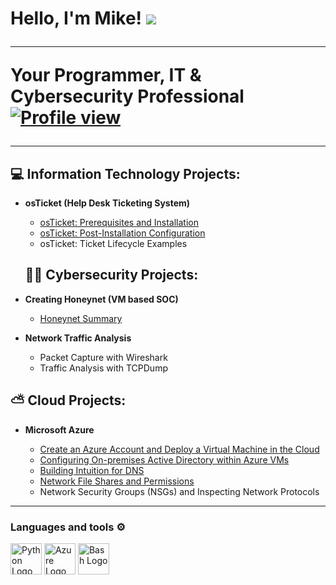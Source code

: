 <h1>Hello, I'm Mike! <img src="https://raw.githubusercontent.com/MartinHeinz/MartinHeinz/master/wave.gif" <br/>
  
 
---
 Your Programmer</a>, IT & Cybersecurity Professional</a>
[![Profile view](https://komarev.com/ghpvc/?username=Afrocybersamurai&label=Profile%20views&color=0e75b6&style=flat)](https://github.com/Afrocybersamurai)

 ---

    

<h2>💻 Information Technology Projects:</h2>

- <b>osTicket (Help Desk Ticketing System)</b>
  - [osTicket: Prerequisites and Installation](https://github.com/Afrocybersamurai/osticket-prereqs)
  - [osTicket: Post-Installation Configuration](https://github.com/Afrocybersamurai/osTicket---Post-Configuration-Setup)
  - osTicket: Ticket Lifecycle Examples
 

  <h2>👨‍💻 Cybersecurity Projects:</h2>

- <b>Creating Honeynet (VM based SOC)</b>
  - [Honeynet Summary](https://github.com/Afrocybersamurai/honeynet/edit/main/README.md)

- <b>Network Traffic Analysis</b>
  - Packet Capture with Wireshark
  - Traffic Analysis with TCPDump

  
<h2>⛅ Cloud Projects:</h2>

- <b>Microsoft Azure</b>

  - [Create an Azure Account and Deploy a Virtual Machine in the Cloud](https://github.com/Afrocybersamurai/Azure-VM-create)
  - [Configuring On-premises Active Directory within Azure VMs](https://github.com/Afrocybersamurai/active-directory-azure)
  - [Building Intuition for DNS](https://github.com/Afrocybersamurai/Building-Intuition-DNS)
  - [Network File Shares and Permissions](https://github.com/Afrocybersamurai/Network-File-Shares-and-Permissions)
  - Network Security Groups (NSGs) and Inspecting Network Protocols 
   
---
### Languages and tools ⚙️
<!-- For more icons please follow  https://github.com/MikeCodesDotNET/ColoredBadges -->
<p>
 <img src="https://cdn.worldvectorlogo.com/logos/python-5.svg" alt="Python Logo" width="50" height="50"/>  <img src="https://cdn.worldvectorlogo.com/logos/azure-1.svg" alt="Azure Logo" width="50" height="50"/> <img src="https://cdn.worldvectorlogo.com/logos/bash-1.svg" alt="Bash Logo" width="50" height="50"/>

</p>



<!--
**** is a ✨ _special_ ✨ repository because its `README.md` (this file) appears on your GitHub profile.

Here are some ideas to get you started:

- 🔭 I’m currently working on ...
- 🌱 I’m currently learning ...
- 👯 I’m looking to collaborate on ...
- 🤔 I’m looking for help with ...
- 💬 Ask me about ...
- 📫 How to reach me: ...
- 😄 Pronouns: ...
- ⚡ Fun fact: ...
-->
